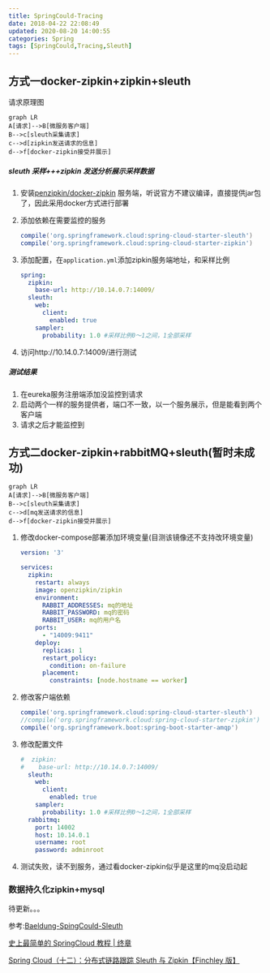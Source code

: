 ```yaml
---
title: SpringCould-Tracing
date: 2018-04-22 22:08:49
updated: 2020-08-20 14:00:55
categories: Spring
tags: [SpringCould,Tracing,Sleuth]
---
```


## 方式一docker-zipkin+zipkin+sleuth

请求原理图

```mermaid
graph LR
A[请求]-->B[微服务客户端]
B-->c[sleuth采集请求]
c-->d[zipkin发送请求的信息]
d-->f[docker-zipkin接受并展示]
```

##### sleuth 采样+++zipkin 发送分析展示采样数据

1. 安装[penzipkin/docker-zipkin](https://github.com/openzipkin/docker-zipkin) 服务端，听说官方不建议编译，直接提供jar包了，因此采用docker方式进行部署

2. 添加依赖在需要监控的服务

   ```groovy
   compile('org.springframework.cloud:spring-cloud-starter-sleuth')
   compile('org.springframework.cloud:spring-cloud-starter-zipkin')
   ```

3. 添加配置，在`application.yml`添加zipkin服务端地址，和采样比例

   ```yaml
   spring:
     zipkin:
       base-url: http://10.14.0.7:14009/
     sleuth:
       web:
         client:
           enabled: true
       sampler:
         probability: 1.0 #采样比例0～1之间，1全部采样
   ```

4. 访问http://10.14.0.7:14009/进行测试

##### 测试结果

1. 在eureka服务注册端添加没监控到请求
2. 启动两个一样的服务提供者，端口不一致，以一个服务展示，但是能看到两个客户端
3. 请求之后才能监控到

## 方式二docker-zipkin+rabbitMQ+sleuth(暂时未成功)

```mermaid
graph LR
A[请求]-->B[微服务客户端]
B-->c[sleuth采集请求]
c-->d[mq发送请求的信息]
d-->f[docker-zipkin接受并展示]
```

1. 修改docker-compose部署添加环境变量(目测该镜像还不支持改环境变量)

   ```yaml
   version: '3'

   services:
     zipkin:
       restart: always
       image: openzipkin/zipkin
       environment:
         RABBIT_ADDRESSES: mq的地址
         RABBIT_PASSWORD: mq的密码
         RABBIT_USER: mq的用户名
       ports:
         - "14009:9411"
       deploy:
         replicas: 1
         restart_policy:
           condition: on-failure
         placement:
           constraints: [node.hostname == worker]
   ```

2. 修改客户端依赖

   ```groovy
   compile('org.springframework.cloud:spring-cloud-starter-sleuth')
   //compile('org.springframework.cloud:spring-cloud-starter-zipkin')  //注释这句
   compile('org.springframework.boot:spring-boot-starter-amqp')
   ```

3. 修改配置文件

   ```yaml
   #  zipkin:
   #    base-url: http://10.14.0.7:14009/
     sleuth:
       web:
         client:
           enabled: true
       sampler:
         probability: 1.0 #采样比例0～1之间，1全部采样
     rabbitmq:
       port: 14002
       host: 10.14.0.1
       username: root
       password: adminroot
   ```

4. 测试失败，读不到服务，通过看docker-zipkin似乎是这里的mq没启动起

### 数据持久化zipkin+mysql

待更新。。。







参考:[Baeldung-SpingCould-Sleuth](http://www.baeldung.com/spring-cloud-sleuth-single-application)

[史上最简单的 SpringCloud 教程 | 终章](https://blog.csdn.net/forezp/article/details/70148833)

[Spring Cloud（十二）：分布式链路跟踪 Sleuth 与 Zipkin【Finchley 版】](https://windmt.com/2018/04/24/spring-cloud-12-sleuth-zipkin/)



